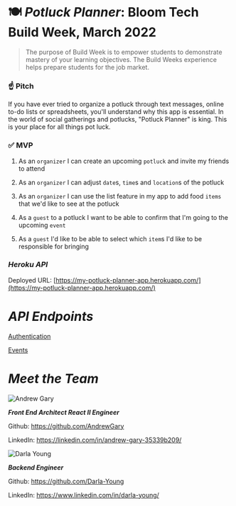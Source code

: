 # 🍽 *Potluck Planner*: Bloom Tech Build Week, March 2022

> The purpose of Build Week is to empower students to demonstrate mastery of your learning objectives. The Build Weeks experience helps prepare students for the job market.
> 

### ☝️ **Pitch**

If you have ever tried to organize a potluck through text messages, online to-do lists or spreadsheets, you'll understand why this app is essential. In the world of social gatherings and potlucks, "Potluck Planner" is king. This is your place for all things pot luck.

### ✅  **MVP**

1. As an `organizer` I can create an upcoming `potluck` and invite my friends to attend

2. As an `organizer` I can adjust `date`s, `time`s and `location`s of the potluck

3. As an `organizer` I can use the list feature in my app to add food `items` that we'd like to see at the potluck

4. As a `guest` to a potluck I want to be able to confirm that I'm going to the upcoming `event`

5. As a `guest` I'd like to be able to select which `item`s I'd like to be responsible for bringing

### *Heroku API*

Deployed URL: [https://my-potluck-planner-app.herokuapp.com/](https://my-potluck-planner-app.herokuapp.com/)

# *API Endpoints*

[Authentication](https://my-potluck-planner-app.herokuapp.com/auth)

[Events](https://my-potluck-planner-app.herokuapp.com/potlucks)

# *Meet the Team*

![Andrew Gary](https://media-exp1.licdn.com/dms/image/C4E03AQECka4DC2PbWA/profile-displayphoto-shrink_200_200/0/1637132108300?e=1651708800&v=beta&t=Eh8BidUwfTz3oSjEsHxmVq3ojJDgD7dTenGLyWO3Kkk)

***Front End Architect  React II Engineer***

Github: https://github.com/AndrewGary

LinkedIn: https://linkedin.com/in/andrew-gary-35339b209/

![Darla Young](https://avatars.githubusercontent.com/u/89855627?v=4)

***Backend Engineer***

Github: https://github.com/Darla-Young

LinkedIn: https://www.linkedin.com/in/darla-young/